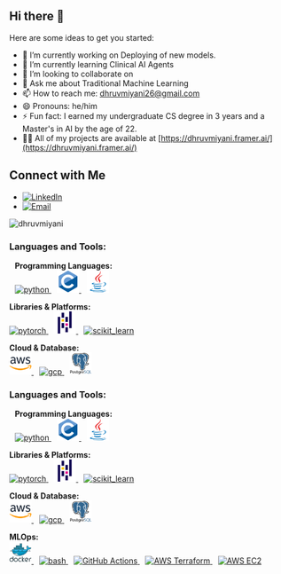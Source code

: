 ## Hi there 👋


Here are some ideas to get you started:

- 🔭 I’m currently working on           Deploying of new models.
- 🌱 I’m currently learning             Clinical AI Agents
- 👯 I’m looking to collaborate on    
- 💬 Ask me about   Traditional Machine Learning  
- 📫 How to reach me:     dhruvmiyani26@gmail.com
- 😄 Pronouns:  he/him 
- ⚡ Fun fact: I earned my undergraduate CS degree in 3 years and a Master's in AI by the age of 22.
-  👨‍💻 All of my projects are available at [https://dhruvmiyani.framer.ai/](https://dhruvmiyani.framer.ai/)

###

## Connect with Me
- <a href="https://www.linkedin.com/in/dhruvmiyani/">
    <img src="https://github.com/user-attachments/assets/16a69ba6-0aae-47f0-9de3-df9f23d9ab21" width="50" alt="LinkedIn">
  </a>
- <a href="mailto:dhruvmiyani26@gmail.com">
    <img src="https://github.com/user-attachments/assets/81e2af31-953c-419d-a027-b9a976267fec" width="50" alt="Email">
  </a>


<p align="left"> <img src="https://komarev.com/ghpvc/?username=dhruvmiyani&label=Profile%20views&color=0e75b6&style=flat" alt="dhruvmiyani" /> </p>


<h3 align="left">Languages and Tools:</h3>
<p align="left" style="margin: 10px;">
  <!-- Programming Languages -->
  <strong>Programming Languages:</strong><br>
  <a href="https://www.python.org" target="_blank" rel="noreferrer" style="margin-right: 10px;"> <img src="https://www.vectorlogo.zone/logos/python/python-icon.svg" alt="python" width="40" height="40"/> </a>
  <a href="https://www.cprogramming.com/" target="_blank" rel="noreferrer" style="margin-right: 10px;"> <img src="https://raw.githubusercontent.com/devicons/devicon/master/icons/c/c-original.svg" alt="c" width="40" height="40"/> </a>
  <a href="https://www.java.com" target="_blank" rel="noreferrer" style="margin-right: 10px;"> <img src="https://raw.githubusercontent.com/devicons/devicon/master/icons/java/java-original.svg" alt="java" width="40" height="40"/> </a>

  <!-- Libraries & Platforms -->
  <strong>Libraries & Platforms:</strong><br>
  <a href="https://pytorch.org/" target="_blank" rel="noreferrer" style="margin-right: 10px;"> <img src="https://www.vectorlogo.zone/logos/pytorch/pytorch-icon.svg" alt="pytorch" width="40" height="40"/> </a>
  <a href="https://pandas.pydata.org/" target="_blank" rel="noreferrer" style="margin-right: 10px;"> <img src="https://raw.githubusercontent.com/devicons/devicon/2ae2a900d2f041da66e950e4d48052658d850630/icons/pandas/pandas-original.svg" alt="pandas" width="40" height="40"/> </a>
  <a href="https://scikit-learn.org/" target="_blank" rel="noreferrer" style="margin-right: 10px;"> <img src="https://upload.wikimedia.org/wikipedia/commons/0/05/Scikit_learn_logo_small.svg" alt="scikit_learn" width="40" height="40"/> </a>

  <!-- Cloud & Database -->
  <strong>Cloud & Database:</strong><br>
  <a href="https://aws.amazon.com" target="_blank" rel="noreferrer" style="margin-right: 10px;"> <img src="https://raw.githubusercontent.com/devicons/devicon/master/icons/amazonwebservices/amazonwebservices-original-wordmark.svg" alt="aws" width="40" height="40"/> </a>
  <a href="https://cloud.google.com" target="_blank" rel="noreferrer" style="margin-right: 10px;"> <img src="https://www.vectorlogo.zone/logos/google_cloud/google_cloud-icon.svg" alt="gcp" width="40" height="40"/> </a>
  <a href="https://www.postgresql.org" target="_blank" rel="noreferrer" style="margin-right: 10px;"> <img src="https://raw.githubusercontent.com/devicons/devicon/master/icons/postgresql/postgresql-original-wordmark.svg" alt="postgresql" width="40" height="40"/> </a>

  <!--  MLOps -->
 <h3 align="left">Languages and Tools:</h3>
<p align="left" style="margin: 10px;">
  <!-- Programming Languages -->
  <strong>Programming Languages:</strong><br>
  <a href="https://www.python.org" target="_blank" rel="noreferrer" style="margin-right: 10px;"> <img src="https://www.vectorlogo.zone/logos/python/python-icon.svg" alt="python" width="40" height="40"/> </a>
  <a href="https://www.cprogramming.com/" target="_blank" rel="noreferrer" style="margin-right: 10px;"> <img src="https://raw.githubusercontent.com/devicons/devicon/master/icons/c/c-original.svg" alt="c" width="40" height="40"/> </a>
  <a href="https://www.java.com" target="_blank" rel="noreferrer" style="margin-right: 10px;"> <img src="https://raw.githubusercontent.com/devicons/devicon/master/icons/java/java-original.svg" alt="java" width="40" height="40"/> </a>

  <!-- Libraries & Platforms -->
  <strong>Libraries & Platforms:</strong><br>
  <a href="https://pytorch.org/" target="_blank" rel="noreferrer" style="margin-right: 10px;"> <img src="https://www.vectorlogo.zone/logos/pytorch/pytorch-icon.svg" alt="pytorch" width="40" height="40"/> </a>
  <a href="https://pandas.pydata.org/" target="_blank" rel="noreferrer" style="margin-right: 10px;"> <img src="https://raw.githubusercontent.com/devicons/devicon/2ae2a900d2f041da66e950e4d48052658d850630/icons/pandas/pandas-original.svg" alt="pandas" width="40" height="40"/> </a>
  <a href="https://scikit-learn.org/" target="_blank" rel="noreferrer" style="margin-right: 10px;"> <img src="https://upload.wikimedia.org/wikipedia/commons/0/05/Scikit_learn_logo_small.svg" alt="scikit_learn" width="40" height="40"/> </a>

  <!-- Cloud & Database -->
  <strong>Cloud & Database:</strong><br>
  <a href="https://aws.amazon.com" target="_blank" rel="noreferrer" style="margin-right: 10px;"> <img src="https://raw.githubusercontent.com/devicons/devicon/master/icons/amazonwebservices/amazonwebservices-original-wordmark.svg" alt="aws" width="40" height="40"/> </a>
  <a href="https://cloud.google.com" target="_blank" rel="noreferrer" style="margin-right: 10px;"> <img src="https://www.vectorlogo.zone/logos/google_cloud/google_cloud-icon.svg" alt="gcp" width="40" height="40"/> </a>
  <a href="https://www.postgresql.org" target="_blank" rel="noreferrer" style="margin-right: 10px;"> <img src="https://raw.githubusercontent.com/devicons/devicon/master/icons/postgresql/postgresql-original-wordmark.svg" alt="postgresql" width="40" height="40"/> </a>

  <!-- Visualization & MLOps -->
  <strong>MLOps:</strong><br>
  <a href="https://www.docker.com/" target="_blank" rel="noreferrer" style="margin-right: 10px;"> <img src="https://raw.githubusercontent.com/devicons/devicon/master/icons/docker/docker-original-wordmark.svg" alt="docker" width="40" height="40"/> </a>
  <a href="https://www.gnu.org/software/bash/" target="_blank" rel="noreferrer" style="margin-right: 10px;"> <img src="https://www.vectorlogo.zone/logos/gnu_bash/gnu_bash-icon.svg" alt="bash" width="40" height="40"/> </a>
  <a href="https://github.com/features/actions" target="_blank" rel="noreferrer" style="margin-right: 10px;"> <img src="https://www.vectorlogo.zone/logos/github/github-icon.svg" alt="GitHub Actions" width="40" height="40"/> </a>
  <a href="https://aws.amazon.com/terraform" target="_blank" rel="noreferrer" style="margin-right: 10px;"> <img src="https://www.vectorlogo.zone/logos/terraformio/terraformio-icon.svg" alt="AWS Terraform" width="40" height="40"/> </a>
  <a href="https://aws.amazon.com/ec2/" target="_blank" rel="noreferrer" style="margin-right: 10px;"> <img src="https://www.vectorlogo.zone/logos/amazon_aws/amazon_aws-icon.svg" alt="AWS EC2" width="40" height="40"/> </a>
</p>

</p>






